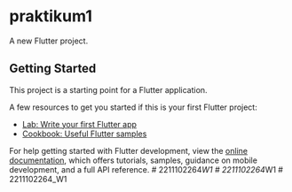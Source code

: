 # praktikum1

A new Flutter project.

## Getting Started

This project is a starting point for a Flutter application.

A few resources to get you started if this is your first Flutter project:

- [Lab: Write your first Flutter app](https://docs.flutter.dev/get-started/codelab)
- [Cookbook: Useful Flutter samples](https://docs.flutter.dev/cookbook)

For help getting started with Flutter development, view the
[online documentation](https://docs.flutter.dev/), which offers tutorials,
samples, guidance on mobile development, and a full API reference.
#   2 2 1 1 1 0 2 2 6 4 _ W 1  
 #   2 2 1 1 1 0 2 2 6 4 _ W 1  
 #   2 2 1 1 1 0 2 2 6 4 _ W 1  
 